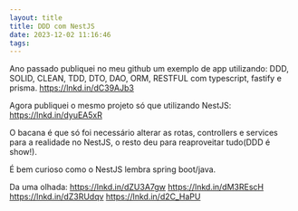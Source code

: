 ```yaml
---
layout: title
title: DDD com NestJS
date: 2023-12-02 11:16:46
tags:
---
```

Ano passado publiquei no meu github um exemplo de app utilizando:
DDD, SOLID, CLEAN, TDD, DTO, DAO, ORM, RESTFUL com typescript, fastify e prisma.
https://lnkd.in/dC39AJb3

Agora publiquei o mesmo projeto só que utilizando NestJS:
https://lnkd.in/dyuEA5xR

O bacana é que só foi necessário alterar as rotas, controllers e services para a realidade no NestJS, o resto deu para reaproveitar tudo(DDD é show!).

É bem curioso como o NestJS lembra spring boot/java.

Da uma olhada:
https://lnkd.in/dZU3A7gw
https://lnkd.in/dM3REscH
https://lnkd.in/dZ3RUdqv
https://lnkd.in/d2C_HaPU
